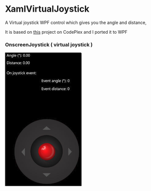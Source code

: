 # XamlVirtualJoystick

A Virtual joystick WPF control which gives you the angle and distance,

It is based on [this](https://archive.codeplex.com/?p=vjoystick) project on CodePlex and I ported it to WPF

### OnscreenJoystick ( virtual joystick )

![Preview](image.png?raw=true)
